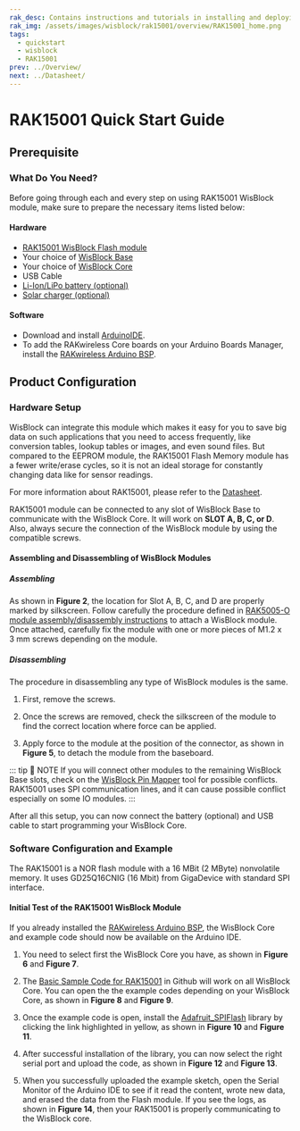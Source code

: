 ```yaml
---
rak_desc: Contains instructions and tutorials in installing and deploying your RAK15001. Instructions are written in a detailed and step-by-step manner for an easier experience in setting up your device. Aside from the hardware configuration, it also contains a software setup that includes detailed example codes that will help you get started.
rak_img: /assets/images/wisblock/rak15001/overview/RAK15001_home.png
tags:
  - quickstart
  - wisblock
  - RAK15001
prev: ../Overview/ 
next: ../Datasheet/ 
---
```


# RAK15001 Quick Start Guide

<!--
## Introduction

This guide introduces the WisBlock RAK15001 WisBlock Flash module and how to program with it.
-->

## Prerequisite

### What Do You Need?

Before going through each and every step on using RAK15001 WisBlock module, make sure to prepare the necessary items listed below:

#### Hardware

- [RAK15001 WisBlock Flash module](https://store.rakwireless.com/collections/wisblock-storage/products/wisblock-flash-module-rak15001)
- Your choice of [WisBlock Base](https://store.rakwireless.com/collections/wisblock-base) 
- Your choice of [WisBlock Core](https://store.rakwireless.com/collections/wisblock-core)
- USB Cable
- [Li-Ion/LiPo battery (optional)](/Product-Categories/WisBlock/RAK5005-O/Datasheet/#battery-connector)
- [Solar charger (optional)](/Product-Categories/WisBlock/RAK5005-O/Datasheet/#solar-panel-connector)

#### Software

- Download and install [ArduinoIDE](https://www.arduino.cc/en/Main/Software).
- To add the RAKwireless Core boards on your Arduino Boards Manager, install the [RAKwireless Arduino BSP](https://github.com/RAKWireless/RAKwireless-Arduino-BSP-Index).

## Product Configuration

### Hardware Setup

WisBlock can integrate this module which makes it easy for you to save big data on such applications that you need to access frequently, like conversion tables, lookup tables or images, and even sound files. But compared to the EEPROM module, the RAK15001 Flash Memory module has a fewer write/erase cycles, so it is not an ideal storage for constantly changing data like for sensor readings.

For more information about RAK15001, please refer to the [Datasheet](../Datasheet/).

RAK15001 module can be connected to any slot of WisBlock Base to communicate with the WisBlock Core. It will work on **SLOT A, B, C, or D**. Also, always secure the connection of the WisBlock module by using the compatible screws.

<rk-img
  src="/assets/images/wisblock/rak15001/quickstart/rak15001_mounting.png"
  width="70%"
  caption="RAK15001 connection to WisBlock Base"
/>

#### Assembling and Disassembling of WisBlock Modules

##### Assembling

As shown in **Figure 2**, the location for Slot A, B, C, and D are properly marked by silkscreen. Follow carefully the procedure defined in [RAK5005-O module assembly/disassembly instructions](https://docs.rakwireless.com/Knowledge-Hub/Learn/RAK5005-O-Baseboard-Installation-Guide/) to attach a WisBlock module. Once attached, carefully fix the module with one or more pieces of M1.2 x 3&nbsp;mm screws depending on the module.

<rk-img
  src="/assets/images/wisblock/rak15001/quickstart/wisblock-sensor-silkscreen.png"
  width="70%"
  caption="Sensor connection to WisBlock Base"
/>

##### Disassembling

The procedure in disassembling any type of WisBlock modules is the same. 

1. First, remove the screws.  

<rk-img
  src="/assets/images/wisblock/rak15001/quickstart/removing-screws.png"
  width="70%"
  caption="Removing screws from the WisBlock module"
/>

2. Once the screws are removed, check the silkscreen of the module to find the correct location where force can be applied.

<rk-img
  src="/assets/images/wisblock/rak15001/quickstart/detaching-silkscreen.png"
  width="70%"
  caption="Detaching silkscreen on the WisBlock module"
/>

3. Apply force to the module at the position of the connector, as shown in **Figure 5**, to detach the module from the baseboard.

<rk-img
  src="/assets/images/wisblock/rak15001/quickstart/detaching-module.png"
  width="70%"
  caption="Applying even forces on the proper location of a WisBlock module"
/>

::: tip 📝 NOTE
If you will connect other modules to the remaining WisBlock Base slots, check on the [WisBlock Pin Mapper](https://docs.rakwireless.com/Knowledge-Hub/Pin-Mapper/) tool for possible conflicts. RAK15001 uses SPI communication lines, and it can cause possible conflict especially on some IO modules.
:::

After all this setup, you can now connect the battery (optional) and USB cable to start programming your WisBlock Core.

### Software Configuration and Example

The RAK15001 is a NOR flash module with a 16&nbsp;MBit (2&nbsp;MByte) nonvolatile memory. It uses GD25Q16CNIG (16&nbsp;Mbit) from GigaDevice with standard SPI interface.

#### Initial Test of the RAK15001 WisBlock Module

If you already installed the [RAKwireless Arduino BSP](https://github.com/RAKWireless/RAKwireless-Arduino-BSP-Index), the WisBlock Core and example code should now be available on the Arduino IDE.

1. You need to select first the WisBlock Core you have, as shown in **Figure 6** and **Figure 7**.

<rk-img
  src="/assets/images/wisblock/rak15001/quickstart/rak4631_board.png"
  width="100%"
  caption="Selecting RAK4631 as WisBlock Core"
/>

<rk-img
  src="/assets/images/wisblock/rak15001/quickstart/rak11200_board.png"
  width="100%"
  caption="Selecting RAK11200 as WisBlock Core"
/>

2. The [Basic Sample Code for RAK15001](https://github.com/RAKWireless/WisBlock/tree/master/examples/common/sensors/RAK15001_Flash_GD25Q16C) in Github will work on all WisBlock Core. You can open the the example codes depending on your WisBlock Core, as shown in **Figure 8** and **Figure 9**.

<rk-img
  src="/assets/images/wisblock/rak15001/quickstart/rak4631_flash.png"
  width="100%"
  caption="Opening RAK15001 example code for RAK4631 WisBlock Core"
/>

<rk-img
  src="/assets/images/wisblock/rak15001/quickstart/rak11200_flash.png"
  width="100%"
  caption="Opening RAK15001 example code for RAK11200 WisBlock Core"
/>

3. Once the example code is open, install the [Adafruit_SPIFlash](https://github.com/adafruit/Adafruit_SPIFlash) library by clicking the link highlighted in yellow, as shown in **Figure 10** and **Figure 11**.

<rk-img
  src="/assets/images/wisblock/rak15001/quickstart/flash_lib.png"
  width="100%"
  caption="Opening RAK15001 library"
/>

<rk-img
  src="/assets/images/wisblock/rak15001/quickstart/flash_done.png"
  width="100%"
  caption="Installing the RAK15001 library"
/>

4. After successful installation of the library, you can now select the right serial port and upload the code, as shown in **Figure 12** and **Figure 13**.

<rk-img
  src="/assets/images/wisblock/rak15001/quickstart/select_port.png"
  width="100%"
  caption="Selecting the correct Serial Port"
/>

<rk-img
  src="/assets/images/wisblock/rak15001/quickstart/upload.png"
  width="100%"
  caption="Uploading the RAK15001 example code"
/>

5. When you successfully uploaded the example sketch, open the Serial Monitor of the Arduino IDE to see if it read the content, wrote new data, and erased the data from the Flash module. If you see the logs, as shown in **Figure 14**, then your RAK15001 is properly communicating to the WisBlock core.

<rk-img
  src="/assets/images/wisblock/rak15001/quickstart/flash_logs.png"
  width="70%"
  caption="RAK15001 Read, Write, Erase data from the GD25Q16C"
/>

